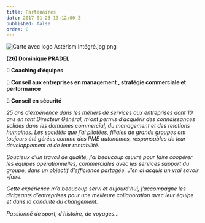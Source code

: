 ```yaml
---
title: Partenaires
date: 2017-01-23 13:12:00 Z
published: false
ordre: 8
---
```


![Carte avec logo Astérism Intégré.jpg.png](/uploads/Carte%20avec%20logo%20Ast%C3%A9rism%20Int%C3%A9gr%C3%A9.jpg.png)

**(26) Dominique PRADEL**

ü **Coaching d’équipes**

ü **Conseil aux entreprises en management** **, stratégie commerciale et performance**

ü **Conseil en sécurité**

*25 ans d’expérience dans les métiers de services aux entreprises dont 10 ans en tant Directeur Général, m’ont permis d’acquérir des connaissances solides dans les domaines commercial, du management et des relations humaines. Les sociétés que j’ai pilotées, filiales de grands groupes ont toujours été gérées comme des PME autonomes, responsables de leur développement et de leur rentabilité.*

*Soucieux d’un travail de qualité, j’ai beaucoup œuvré pour faire coopérer les équipes opérationnelles, commerciales avec les services support du groupe, dans un objectif d’efficience partagée. J’en ai acquis un vrai savoir -faire.*

*Cette expérience m’a beaucoup servi et aujourd’hui, j’accompagne les dirigeants d’entreprises pour une meilleure collaboration avec leur équipe et dans la conduite du changement.*

*Passionné de sport, d’histoire, de voyages…*